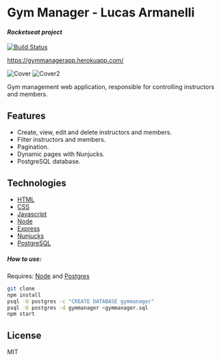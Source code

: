 # Gym Manager - Lucas Armanelli
#### _Rocketseat project_
[![Build Status](https://travis-ci.org/joemccann/dillinger.svg?branch=master)](https://travis-ci.org/joemccann/dillinger)

https://gymmanagerapp.herokuapp.com/

![Cover](https://i.imgur.com/F2dSvtm.png)
![Cover2](https://i.imgur.com/sWy9vJJ.png)

Gym management web application, responsible for controlling instructors and members.

## Features
- Create, view, edit and delete instructors and members.
- Filter instructors and members.
- Pagination.
- Dynamic pages with Nunjucks.
- PostgreSQL database.

## Technologies
- [HTML](https://devdocs.io/html/)
- [CSS](https://devdocs.io/css/)
- [Javascript](https://devdocs.io/javascript/)
- [Node](https://nodejs.org/en/)
- [Express](https://expressjs.com/)
- [Nunjucks](https://mozilla.github.io/nunjucks/)
- [PostgreSQL](https://www.postgresql.org/)


##### How to use:
Requires: [Node](https://nodejs.org/en/) and [Postgres](https://www.postgresql.org/)
```sh
git clone
npm install
psql -U postgres -c "CREATE DATABASE gymmanager"
psql -U postgres -d gymmanager <gymmanager.sql
npm start
```

## License

MIT
